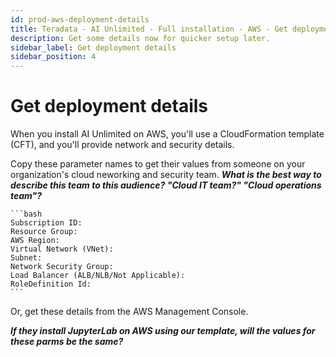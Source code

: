 ```yaml
---
id: prod-aws-deployment-details
title: Teradata - AI Unlimited - Full installation - AWS - Get deployment details
description: Get some details now for quicker setup later.
sidebar_label: Get deployment details 
sidebar_position: 4
---
```

# Get deployment details

When you install AI Unlimited on AWS, you'll use a CloudFormation template (CFT), and you'll provide network and security details.

Copy these parameter names to get their values from someone on your organization's cloud neworking and security team. ***What is the best way to describe this team to this audience? "Cloud IT team?" "Cloud operations team"?*** 

	```bash
    Subscription ID: 
    Resource Group:
    AWS Region: 
    Virtual Network (VNet): 
    Subnet: 
    Network Security Group:
    Load Balancer (ALB/NLB/Not Applicable):
    RoleDefinition Id: 
	```

Or, get these details from the AWS Management Console.

***If they install JupyterLab on AWS using our template, will the values for these parms be the same?***